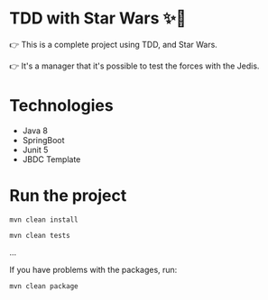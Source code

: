 
# TDD with Star Wars ✨🚀

👉 This is a complete project using TDD, and Star Wars.

👉 It's a manager that it's possible to test the forces with the Jedis.

# Technologies

* Java 8
* SpringBoot
* Junit 5
* JBDC Template

# Run the project

``` mvn clean install ```

``` mvn clean tests ```

...

If you have problems with the packages, run:

``` mvn clean package ```



